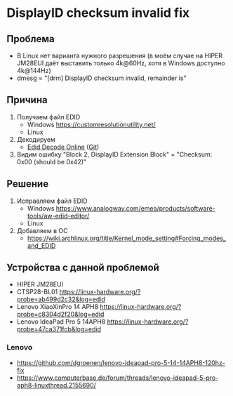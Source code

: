 # DisplayID checksum invalid fix

## Проблема
- В Linux нет варианта нужного разрешения (в моём случае на HIPER JM28EUI даёт выставить только 4k@60Hz, хотя в Windows доступно 4k@144Hz)
- dmesg = "[drm] DisplayID checksum invalid, remainder is"

## Причина
1. Получаем файл EDID
   - Windows https://customresolutionutility.net/
   - Linux
2. Декодируем
   - [Edid Decode Online](https://hverkuil.home.xs4all.nl/edid-decode/edid-decode.html) ([Git](https://git.linuxtv.org/edid-decode.git/))
3. Видим ошибку "Block 2, DisplayID Extension Block" = "Checksum: 0x00 (should be 0x42)"

## Решение
1. Исправляем файл EDID
   - Windows https://www.analogway.com/emea/products/software-tools/aw-edid-editor/
   - Linux
3. Добавляем в ОС
   - https://wiki.archlinux.org/title/Kernel_mode_setting#Forcing_modes_and_EDID
 
## Устройства с данной проблемой
- HIPER JM28EUI
- CTSP28-BL01 https://linux-hardware.org/?probe=ab499d2c32&log=edid
- Lenovo XiaoXinPro 14 APH8 https://linux-hardware.org/?probe=c8304d2f20&log=edid
- Lenovo IdeaPad Pro 5 14APH8 https://linux-hardware.org/?probe=47ca371fcb&log=edid

### Lenovo
- https://github.com/dgroenen/lenovo-ideapad-pro-5-14-14APH8-120hz-fix
- https://www.computerbase.de/forum/threads/lenovo-ideapad-5-pro-aph8-linuxthread.2155690/

